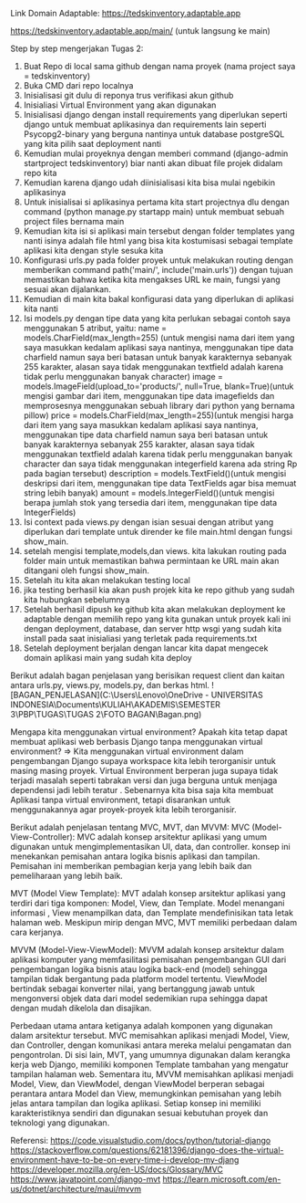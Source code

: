 Link Domain Adaptable:
https://tedskinventory.adaptable.app

https://tedskinventory.adaptable.app/main/ (untuk langsung ke main)

Step by step mengerjakan Tugas 2:
1. Buat Repo di local sama github dengan nama proyek (nama project saya = tedskinventory)
2. Buka CMD dari repo localnya
3. Inisialisasi git dulu di reponya trus verifikasi akun github
4. Inisialiasi Virtual Environment yang akan digunakan
5. Inisialisasi django dengan install requirements yang diperlukan seperti django untuk membuat aplikasinya dan requirements lain seperti Psycopg2-binary yang berguna nantinya untuk database postgreSQL yang kita pilih saat deployment nanti
6. Kemudian mulai proyeknya dengan memberi command (django-admin startproject tedskinventory) biar nanti akan dibuat file projek didalam repo kita
7. Kemudian karena django udah diinisialisasi kita bisa mulai ngebikin aplikasinya
8. Untuk inisialisai si aplikasinya pertama kita start projectnya dlu dengan command (python manage.py startapp main) untuk membuat sebuah project files bernama main
9. Kemudian kita isi si aplikasi main tersebut dengan folder templates yang nanti isinya adalah file html yang bisa kita kostumisasi sebagai template aplikasi kita dengan style sesuka kita
10. Konfigurasi urls.py pada folder proyek untuk melakukan routing dengan memberikan command path('main/', include('main.urls')) dengan tujuan memastikan bahwa ketika kita mengakses URL ke main, fungsi yang sesuai akan dijalankan.
11. Kemudian di main kita bakal konfigurasi data yang diperlukan di aplikasi kita nanti
12. Isi models.py dengan tipe data yang kita perlukan sebagai contoh saya menggunakan 5 atribut, yaitu: 
    name = models.CharField(max_length=255) (untuk mengisi nama dari item yang saya masukkan kedalam aplikasi saya nantinya, menggunakan tipe data charfield namun saya beri batasan untuk banyak karakternya sebanyak 255 karakter, alasan saya tidak menggunakan textfield adalah karena tidak perlu menggunakan banyak character)
    image = models.ImageField(upload_to='products/', null=True, blank=True)(untuk mengisi gambar dari item, menggunakan tipe data imagefields dan memprosesnya menggunakan sebuah library dari python yang bernama pillow)
    price = models.CharField(max_length=255)(untuk mengisi harga dari item yang saya masukkan kedalam aplikasi saya nantinya, menggunakan tipe data charfield namun saya beri batasan untuk banyak karakternya sebanyak 255 karakter, alasan saya tidak menggunakan textfield adalah karena tidak perlu menggunakan banyak character dan saya tidak menggunakan integerfield karena ada string Rp pada bagian tersebut)
    description = models.TextField()(untuk mengisi deskripsi dari item, menggunakan tipe data TextFields agar bisa memuat string lebih banyak)
    amount = models.IntegerField()(untuk mengisi berapa jumlah stok yang tersedia dari item, menggunakan tipe data IntegerFields)
13. Isi context pada views.py dengan isian sesuai dengan atribut yang diperlukan dari template untuk dirender ke file main.html dengan fungsi show_main.
14. setelah mengisi template,models,dan views. kita lakukan routing pada folder main untuk memastikan bahwa permintaan ke URL main akan ditangani oleh fungsi show_main.
15. Setelah itu kita akan melakukan testing local
16. jika testing berhasil kia akan push projek kita ke repo github yang sudah kita hubungkan sebelumnya
17. Setelah berhasil dipush ke github kita akan melakukan deployment ke adaptable dengan memilih repo yang kita gunakan untuk proyek kali ini dengan deployment, database, dan server http wsgi yang sudah kita install pada saat inisialiasi yang terletak pada requirements.txt
18. Setelah deployment berjalan dengan lancar kita dapat mengecek domain aplikasi main yang sudah kita deploy

Berikut adalah bagan penjelasan yang berisikan request client dan kaitan antara urls.py, views.py, models.py, dan berkas html.
![BAGAN_PENJELASAN](C:\Users\Lenovo\OneDrive - UNIVERSITAS INDONESIA\Documents\KULIAH\AKADEMIS\SEMESTER 3\PBP\TUGAS\TUGAS 2\FOTO BAGAN\Bagan.png)

Mengapa kita menggunakan virtual environment? Apakah kita tetap dapat membuat aplikasi web berbasis Django tanpa menggunakan virtual environment?
=> Kita menggunakan virtual environment dalam pengembangan Django supaya workspace kita lebih terorganisir untuk masing masing proyek. Virtual Environment berperan juga supaya tidak terjadi masalah seperti tabrakan versi dan juga berguna untuk menjaga dependensi jadi lebih teratur . Sebenarnya kita bisa saja kita membuat Aplikasi tanpa virtual environment, tetapi disarankan untuk menggunakannya agar proyek-proyek kita lebih terorganisir.

Berikut adalah penjelasan tentang MVC, MVT, dan MVVM:
MVC (Model-View-Controller): MVC adalah konsep arsitektur aplikasi yang umum digunakan untuk mengimplementasikan UI, data, dan controller. konsep ini menekankan pemisahan antara logika bisnis aplikasi dan tampilan. Pemisahan ini memberikan pembagian kerja yang lebih baik dan pemeliharaan yang lebih baik.

MVT (Model View Template): MVT adalah konsep arsitektur  aplikasi yang terdiri dari tiga komponen: Model, View, dan Template. Model menangani informasi , View menampilkan data, dan Template mendefinisikan tata letak halaman web. Meskipun mirip dengan MVC, MVT memiliki perbedaan dalam cara kerjanya.

MVVM (Model-View-ViewModel): MVVM adalah konsep arsitektur  dalam aplikasi komputer yang memfasilitasi pemisahan pengembangan GUI dari pengembangan logika bisnis atau logika back-end (model) sehingga tampilan tidak bergantung pada platform model tertentu. ViewModel bertindak sebagai konverter nilai, yang bertanggung jawab untuk mengonversi objek data dari model sedemikian rupa sehingga dapat dengan mudah dikelola dan disajikan.

Perbedaan utama antara ketiganya adalah komponen yang digunakan dalam arsitektur tersebut. MVC memisahkan aplikasi menjadi Model, View, dan Controller, dengan komunikasi antara mereka melalui pengamatan dan pengontrolan. Di sisi lain, MVT, yang umumnya digunakan dalam kerangka kerja web Django, memiliki komponen Template tambahan yang mengatur tampilan halaman web. Sementara itu, MVVM memisahkan aplikasi menjadi Model, View, dan ViewModel, dengan ViewModel berperan sebagai perantara antara Model dan View, memungkinkan pemisahan yang lebih jelas antara tampilan dan logika aplikasi. Setiap konsep ini memiliki karakteristiknya sendiri dan digunakan sesuai kebutuhan proyek dan teknologi yang digunakan.

Referensi:
https://code.visualstudio.com/docs/python/tutorial-django
https://stackoverflow.com/questions/62181396/django-does-the-virtual-environment-have-to-be-on-every-time-i-develop-my-djang
https://developer.mozilla.org/en-US/docs/Glossary/MVC
https://www.javatpoint.com/django-mvt
https://learn.microsoft.com/en-us/dotnet/architecture/maui/mvvm